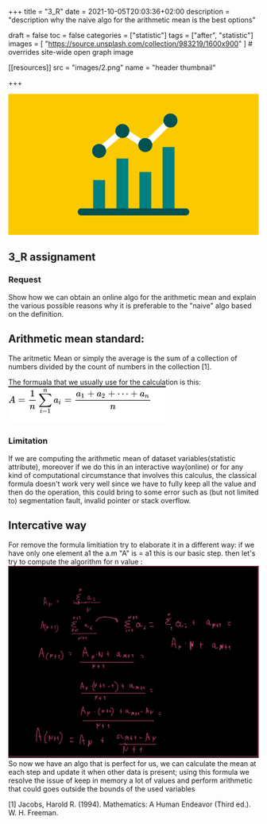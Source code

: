 +++
title = "3_R"
date = 2021-10-05T20:03:36+02:00
description = "description why the naive algo for the arithmetic mean is the best options"

draft = false
toc = false
categories = ["statistic"]
tags = ["after", "statistic"]
images = [
  "https://source.unsplash.com/collection/983219/1600x900"
] # overrides site-wide open graph image

[[resources]]
  src = "images/2.png"
  name = "header thumbnail"

+++

![header](images/2.png)

## 3_R assignament

### Request
 Show how we can obtain an online algo for the arithmetic mean and explain the various possible reasons why it is preferable to the "naive" algo based on the definition.


## Arithmetic mean standard:
The aritmetic Mean or simply the average is the sum of a collection of numbers divided by the count of numbers in the collection [1].

The formuala that we usually use for the calculation is this: 
![formula](images/7.png)


### Limitation 
If we are computing the arithmetic mean of  dataset variables(statistic attribute), moreover if we do this in an interactive way(online) or for any kind of computational circumstance that involves this calculus, the classical formula doesn't work very well since we have to fully keep all the value and then do the operation, this could bring to some error such as (but not limited to) segmentation fault, invalid pointer or stack overflow.

## Intercative way 
For remove the formula limitiation try to elaborate it in a different way:
if we have only one element a1 the a.m "A" is = a1 this is our basic step. 
then let's try to compute the algorithm for n value :
![algo](images/000.png)
So now we have an algo that is perfect for us, we can calculate the mean at each step and update it when other data is present;
using this formula we  resolve the issue of keep in memory a lot of values and  perform arithmetic that could goes outside the 
bounds of the used variables













[1] Jacobs, Harold R. (1994). Mathematics: A Human Endeavor (Third ed.). W. H. Freeman. 
